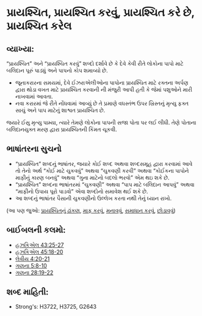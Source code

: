 # પ્રાયશ્ચિત, પ્રાયશ્ચિત કરવું, પ્રાયશ્ચિત કરે છે, પ્રાયશ્ચિત કરેલ 

## વ્યાખ્યા: 

“પ્રાયશ્ચિત” અને “પ્રાયશ્ચિત કરવું” શબ્દો દર્શાવે છે કે દેવે કેવી રીતે લોકોના પાપો માટે બલિદાન પૂરું પાડ્યું અને પાપનો કોપ શમાવ્યો છે.

* જૂનાકરારના સમયમાં, દેવે ઈઝરાએલીઓના પાપોના પ્રાયશ્ચિત માટે રક્તના અર્પણ દ્વારા થોડા વખત માટે પ્રાયશ્ચિત કરવાની ની મંજુરી આપી હતી કે જેમાં પશુઓને મારી નાખવામાં આવતા.
* નવા કરારમાં જે રીતે નોંધવામાં આવ્યું છે તે પ્રમાણે વધસ્તંભ ઉપર ખ્રિસ્તનું મૃત્યુ ફક્ત સાચું અને પાપ માટેનું શાશ્વત પ્રાયશ્ચિત છે.

જયારે ઈસુ મૃત્યુ પામ્યા, ત્યારે તેમણે લોકોના પાપની સજા પોતા પર લઈ  લીધી.
તેણે પોતાના બલિદાનયુક્ત મરણ દ્વારા પ્રાયશ્ચિતની કિંમત ચૂકવી.

## ભાષાંતરના સુચનો 

* “પ્રાયશ્ચિત” શબ્દનું ભાષાંતર, જયારે કોઈ શબ્દ અથવા શબ્દસમૂહ દ્વારા કરવામાં આવે તો તેનો અર્થ “કોઈ માટે ચુકવવું” અથવા “ચુકવણી કરવી” અથવા “કોઈકના પાપોને માફીનું કારણ બનવું” અથવા “ગુના માટેનો બદલો ભરવો” એમ થઇ શકે છે.
* “પ્રાયશ્ચિત” શબ્દના ભાષાંતરમાં  “ચુકવણી” અથવા “પાપ માટે બલિદાન આપવું” અથવા “માફીનો ઉપાય પૂરો પાડવો” એવા શબ્દોનો સમાવેશ થઈ શકે છે.
* આ શબ્દનું ભાષાંતર પૈસાની ચુકવણીનો ઉલ્લેખ કરતા નથી તેનું ધ્યાન રાખો.

(આ પણ જુઓ: [પ્રાયશ્ચિતનું ઢાંકણ](../kt/atonementlid.md), [માફ કરવું](../kt/forgive.md), [મનાવવું](../kt/propitiation.md), [સમાધાન કરવું](../kt/reconcile.md), [છોડાવવું](../kt/redeem.md))

## બાઈબલની કલમો: 

* [હઝકિએલ 43:25-27](rc://gu/tn/help/ezk/43/25)
* [હઝકિએલ 45:18-20](rc://gu/tn/help/ezk/45/18)
* [લેવીય 4:20-21](rc://gu/tn/help/lev/04/20)
* [ગણના 5:8-10](rc://gu/tn/help/num/05/08)
* [ગણના 28:19-22](rc://gu/tn/help/num/28/19)

## શબ્દ માહિતી: 

* Strong's: H3722, H3725, G2643
